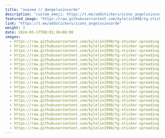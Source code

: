 ```yaml
---
title: "значки // @angelusincorde"
description: "custom_emoji: https://t.me/addstickers/icons_angelusincorde"
featured_image: "https://raw.githubusercontent.com/kylelin1998/tg-sticker-spreading-worldwide-images/main/img/7967c7a4-8fae-4f3a-9cf7-27c3da4ab949.jpg"
link: "https://t.me/addstickers/icons_angelusincorde"
weight: 3
date: 2024-05-17T08:01:36+08:00
images:
  - https://raw.githubusercontent.com/kylelin1998/tg-sticker-spreading-worldwide-images/main/img/7967c7a4-8fae-4f3a-9cf7-27c3da4ab949.jpg
  - https://raw.githubusercontent.com/kylelin1998/tg-sticker-spreading-worldwide-images/main/img/f09c85a2-b981-4751-ab96-6e7cfaca696a.jpg
  - https://raw.githubusercontent.com/kylelin1998/tg-sticker-spreading-worldwide-images/main/img/d2406e59-d445-4b63-bde3-fdc0eb3159d2.jpg
  - https://raw.githubusercontent.com/kylelin1998/tg-sticker-spreading-worldwide-images/main/img/4965ac22-42da-422b-ba39-16393b8f29fa.jpg
  - https://raw.githubusercontent.com/kylelin1998/tg-sticker-spreading-worldwide-images/main/img/54672fc3-5853-464e-a83e-5d34c922dc46.jpg
  - https://raw.githubusercontent.com/kylelin1998/tg-sticker-spreading-worldwide-images/main/img/dcd4b3a0-69bc-460c-9351-a6fadade8e4d.jpg
  - https://raw.githubusercontent.com/kylelin1998/tg-sticker-spreading-worldwide-images/main/img/09ec159c-c2cf-4bcf-999b-a7064b69db5e.jpg
  - https://raw.githubusercontent.com/kylelin1998/tg-sticker-spreading-worldwide-images/main/img/b36833a9-3277-4aa7-a8d0-70f82788c2a9.jpg
  - https://raw.githubusercontent.com/kylelin1998/tg-sticker-spreading-worldwide-images/main/img/01885d5f-bbde-402f-aef6-c6155e42d15f.jpg
  - https://raw.githubusercontent.com/kylelin1998/tg-sticker-spreading-worldwide-images/main/img/4c5ad81d-d9c8-4903-8d84-846b239c3e2a.jpg
  - https://raw.githubusercontent.com/kylelin1998/tg-sticker-spreading-worldwide-images/main/img/ab66a6f5-f507-4ba1-b0cc-c1776b744da5.jpg
  - https://raw.githubusercontent.com/kylelin1998/tg-sticker-spreading-worldwide-images/main/img/3825e498-6de4-4b32-994f-5dc8ecebbbb0.jpg
  - https://raw.githubusercontent.com/kylelin1998/tg-sticker-spreading-worldwide-images/main/img/788f9213-6723-4e38-a137-995eda741203.jpg
  - https://raw.githubusercontent.com/kylelin1998/tg-sticker-spreading-worldwide-images/main/img/65c8c677-7d78-45dc-a99b-ecc779fea77c.jpg
  - https://raw.githubusercontent.com/kylelin1998/tg-sticker-spreading-worldwide-images/main/img/eb6b6a72-52b7-481e-ac86-35e61ad9ba6b.jpg
  - https://raw.githubusercontent.com/kylelin1998/tg-sticker-spreading-worldwide-images/main/img/68e91ff6-0b3a-41d1-9d6e-8d0f44a92368.jpg
  - https://raw.githubusercontent.com/kylelin1998/tg-sticker-spreading-worldwide-images/main/img/5755f493-c92a-4d72-8bcd-c6709873a274.jpg
  - https://raw.githubusercontent.com/kylelin1998/tg-sticker-spreading-worldwide-images/main/img/769d92e7-1850-4285-9611-d7bf23f5016d.jpg
  - https://raw.githubusercontent.com/kylelin1998/tg-sticker-spreading-worldwide-images/main/img/a0909af9-6c4a-4f1a-a183-5f5d67fb775a.jpg
  - https://raw.githubusercontent.com/kylelin1998/tg-sticker-spreading-worldwide-images/main/img/1016abb5-1817-4fb8-a25f-aaf2f889cbda.jpg
---
```

